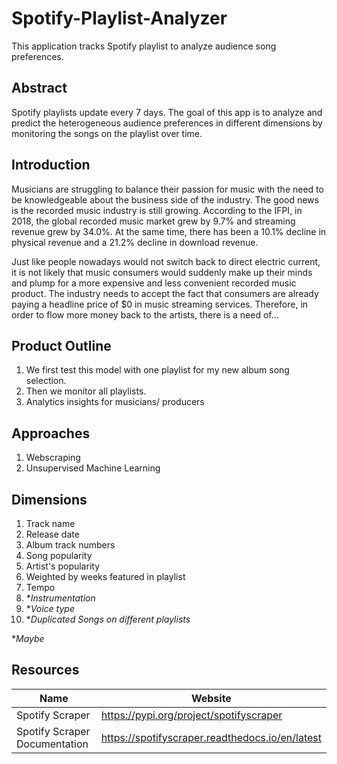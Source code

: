 # Spotify-Playlist-Analyzer
This application tracks Spotify playlist to analyze audience song preferences.

## Abstract
Spotify playlists update every 7 days. The goal of this app is to analyze and predict the heterogeneous audience preferences in different dimensions by monitoring the songs on the playlist over time.

## Introduction
Musicians are struggling to balance their passion for music with the need to be knowledgeable about the business side of the industry. The good news is the recorded music industry is still growing. According to the IFPI, in 2018, the global recorded music market grew by 9.7% and streaming revenue grew by 34.0%. At the same time, there has been a 10.1% decline in physical revenue and a 21.2% decline in download revenue. 

Just like people nowadays would not switch back to direct electric current, it is not likely that music consumers would suddenly make up their minds and plump for a more expensive and less convenient recorded music product. The industry needs to accept the fact that consumers are already paying a headline price of $0 in music streaming services. Therefore, in order to flow more money back to the artists, there is a need of...




## Product Outline
1. We first test this model with one playlist for my new album song selection. 
2. Then we monitor all playlists.
3. Analytics insights for musicians/ producers

## Approaches
1. Webscraping
2. Unsupervised Machine Learning

## Dimensions
1. Track name
2. Release date
3. Album track numbers
4. Song popularity
5. Artist's popularity
6. Weighted by weeks featured in playlist
7. Tempo
8. **Instrumentation*
9. **Voice type*
10. **Duplicated Songs on different playlists*

**Maybe*

## Resources
Name | Website
------------ | -------------
Spotify Scraper | https://pypi.org/project/spotifyscraper
Spotify Scraper Documentation | https://spotifyscraper.readthedocs.io/en/latest
